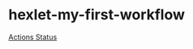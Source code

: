 # hexlet-my-first-workflow

[Actions Status](https://github.com/kimulia-1/hexlet-my-first-workflow/actions/workflows/hello-world.yml/badge.svg)